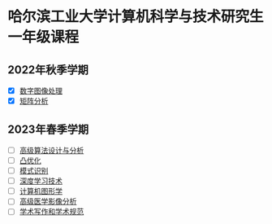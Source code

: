 # 哈尔滨工业大学计算机科学与技术研究生一年级课程

## 2022年秋季学期

* [x] [数字图像处理](./digital_mage_processing)
* [x] [矩阵分析](./matrix_theory)

## 2023年春季学期

* [ ] [高级算法设计与分析](./algorithm)
* [ ] [凸优化](./convex_optimizer)
* [ ] [模式识别](./pattern_recognition)
* [ ] [深度学习技术](./deep_learning)
* [ ] [计算机图形学](./computer_graph)
* [ ] [高级医学影像分析](./advanced_medical_imaging_analysis)
* [ ] [学术写作和学术规范](./academic_writing_and_academic_norms)